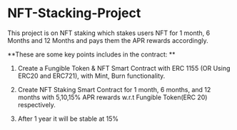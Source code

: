 # NFT-Stacking-Project
This project is on NFT staking which stakes users NFT for 1 month, 6 Months and 12 Months and pays them the APR rewards accordingly.

**These are some key points includes in the contract:
**
1. Create a Fungible Token & NFT Smart Contract with ERC 1155 (OR Using ERC20 and ERC721), with Mint, Burn functionality.

2. Create NFT Staking Smart Contract for 1 month, 6 months, and 12 months with 5,10,15% APR rewards w.r.t Fungible Token(ERC 20) respectively.

3. After 1 year it will be stable at 15%
